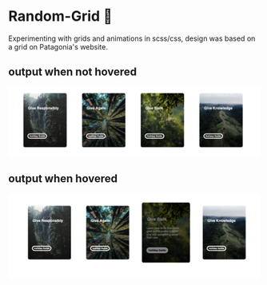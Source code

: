 # Random-Grid 🐞
Experimenting with grids and animations in scss/css, design was based on a grid on Patagonia's website.
## output when not hovered
![](https://github.com/magdalent/Random-Grid/blob/main/Output_Regular.png)
## output when hovered
![](https://github.com/magdalent/Random-Grid/blob/main/Output_Hover.png)
